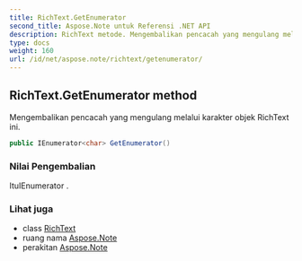 ```yaml
---
title: RichText.GetEnumerator
second_title: Aspose.Note untuk Referensi .NET API
description: RichText metode. Mengembalikan pencacah yang mengulang melalui karakter objek RichText ini.
type: docs
weight: 160
url: /id/net/aspose.note/richtext/getenumerator/
---
```

## RichText.GetEnumerator method

Mengembalikan pencacah yang mengulang melalui karakter objek RichText ini.

```csharp
public IEnumerator<char> GetEnumerator()
```

### Nilai Pengembalian

ItuIEnumerator .

### Lihat juga

* class [RichText](../)
* ruang nama [Aspose.Note](../../richtext/)
* perakitan [Aspose.Note](../../../)


